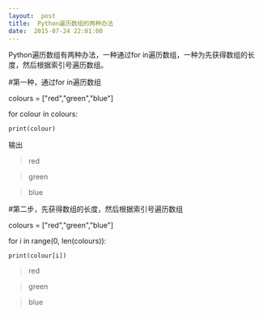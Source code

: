 ```yaml
---
layout:  post
title:  Python遍历数组的两种办法
date:  2015-07-24 22:01:00
---
```


Python遍历数组有两种办法，一种通过for in遍历数组，一种为先获得数组的长度，然后根据索引号遍历数组。

#第一种，通过for in遍历数组

colours = ["red","green","blue"]

for colour in colours:

    print(colour)

输出

> red

> green

> blue

#第二步，先获得数组的长度，然后根据索引号遍历数组

colours = ["red","green","blue"]

for i in range(0, len(colours)):

    print(colour[i])

> red

> green

> blue